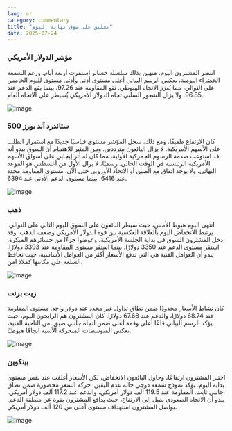 ```yaml
---
lang: ar
category: commentary
title: "تعليق على سوق نهاية اليوم"
date: 2025-07-24
---
```


### مؤشر الدولار الأمريكي

انتصر المشترون اليوم، منهين بذلك سلسلة خسائر استمرت أربعة أيام. ورغم الشمعة الخضراء اليومية، يعكس الرسم البياني أعلى مستوى أدنى وأدنى مستوى لليوم الخامس على التوالي، مما يُعزز الاتجاه الهبوطي. تقع المقاومة عند 97.26، بينما يقع الدعم عند 96.85. ولا يزال الشعور السلبي تجاه الدولار الأمريكي يُسيطر على الاتجاه العام.

![Image](https://markleighedu.github.io/img/Jul-2025/24-Jul-2025/usdindex.jpg)

### ستاندرد آند بورز 500

كان الارتفاع طفيفًا، ومع ذلك، سجل المؤشر مستوى قياسيًا جديدًا مع استمرار الطلب على الأسهم الأمريكية. لا يزال البائعون مترددين. ومن المثير للاهتمام أن السوق يبدو أنه قد استوعب صدمة الرسوم الجمركية الأولية، مما كان له أثر إيجابي على أسواق الأسهم الأمريكية الرئيسية في الوقت الحالي. رسميًا، لا يزال الأول من أغسطس هو الموعد النهائي، ولا يوجد اتفاق مع الصين أو الاتحاد الأوروبي حتى الآن. مستوى المقاومة محدد عند 6416، بينما مستوى الدعم الأدنى عند 6394.

![Image](https://markleighedu.github.io/img/Jul-2025/24-Jul-2025/sp500.jpg)

### ذهب

انتهى اليوم هبوط الأمس، حيث سيطر البائعون على السوق لليوم الثاني على التوالي. يرتبط الانخفاض اليوم بالعلاقة العكسية بين قوة الدولار الأمريكي وضعف الذهب. وقد دخل المشترون السوق في بداية الجلسة الأمريكية، وعوضوا جزءًا من خسائرهم المبكرة. استقر مستوى الدعم عند 3350 دولارًا، بينما استقر مستوى المقاومة عند 3393 دولارًا. يبدو أن العوامل الفنية هي التي تدفع الأسعار أكثر من العوامل الأساسية، حيث تحافظ السلعة على مكانتها كملاذ آمن.

![Image](https://markleighedu.github.io/img/Jul-2025/24-Jul-2025/gold.jpg)

### زيت برنت

كان نشاط الأسعار محدودًا ضمن نطاق تداول غير محدد عند دولار واحد. مستوى المقاومة عند 68.74 دولارًا، والدعم عند 67.68 دولارًا. كان المشترون هم الرابحون اليوم، حيث يؤكد الرسم البياني قاعًا أعلى وقمة أعلى ضمن اتجاه جانبي ضيق. من الناحية الفنية، تعكس المتوسطات المتحركة الأسية اتجاهًا هبوطيًا.

![Image](https://markleighedu.github.io/img/Jul-2025/24-Jul-2025/brentoil.jpg)

### بيتكوين

اختبر المشترون ارتفاعًا، وحاول البائعون الانخفاض، لكن الأسعار أغلقت عند نفس مستوى بداية اليوم. يؤكد نموذج شمعة دوجي حالة عدم اليقين. حركة السعر محصورة ضمن نطاق جانبي ثابت. المقاومة عند 119.5 ألف دولار أمريكي، والدعم عند 117.2 ألف دولار أمريكي. يبدو أن الاتجاه الصعودي يميل إلى الارتفاع، حيث يدافع المشترون بقوة عن منطقة الدعم. يواصل المشترون استهداف مستوى أعلى من 120 ألف دولار أمريكي.

![Image](https://markleighedu.github.io/img/Jul-2025/24-Jul-2025/bitcoin.jpg)

